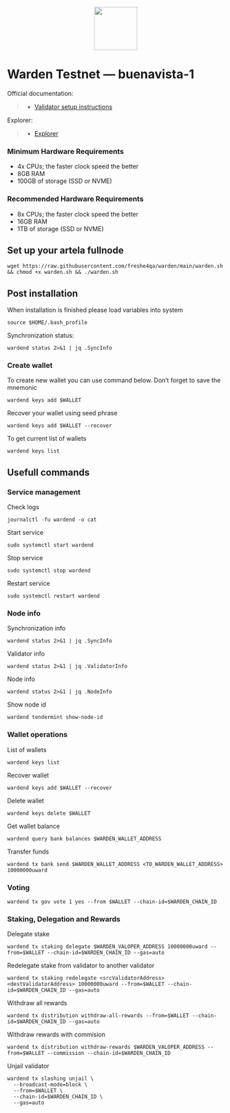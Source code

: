 <p align="center">
  <img height="100" height="auto" src="https://github.com/freshe4qa/warden/assets/85982863/b4fe1f49-86de-4fe0-b6a2-3f938286b4ab">
</p>

# Warden Testnet — buenavista-1

Official documentation:
>- [Validator setup instructions](https://docs.wardenprotocol.org)

Explorer:
>- [Explorer](https://testnet.warden.explorers.guru)

### Minimum Hardware Requirements
 - 4x CPUs; the faster clock speed the better
 - 8GB RAM
 - 100GB of storage (SSD or NVME)

### Recommended Hardware Requirements 
 - 8x CPUs; the faster clock speed the better
 - 16GB RAM
 - 1TB of storage (SSD or NVME)

## Set up your artela fullnode
```
wget https://raw.githubusercontent.com/freshe4qa/warden/main/warden.sh && chmod +x warden.sh && ./warden.sh
```

## Post installation

When installation is finished please load variables into system
```
source $HOME/.bash_profile
```

Synchronization status:
```
wardend status 2>&1 | jq .SyncInfo
```

### Create wallet
To create new wallet you can use command below. Don’t forget to save the mnemonic
```
wardend keys add $WALLET
```

Recover your wallet using seed phrase
```
wardend keys add $WALLET --recover
```

To get current list of wallets
```
wardend keys list
```

## Usefull commands
### Service management
Check logs
```
journalctl -fu wardend -o cat
```

Start service
```
sudo systemctl start wardend
```

Stop service
```
sudo systemctl stop wardend
```

Restart service
```
sudo systemctl restart wardend
```

### Node info
Synchronization info
```
wardend status 2>&1 | jq .SyncInfo
```

Validator info
```
wardend status 2>&1 | jq .ValidatorInfo
```

Node info
```
wardend status 2>&1 | jq .NodeInfo
```

Show node id
```
wardend tendermint show-node-id
```

### Wallet operations
List of wallets
```
wardend keys list
```

Recover wallet
```
wardend keys add $WALLET --recover
```

Delete wallet
```
wardend keys delete $WALLET
```

Get wallet balance
```
wardend query bank balances $WARDEN_WALLET_ADDRESS
```

Transfer funds
```
wardend tx bank send $WARDEN_WALLET_ADDRESS <TO_WARDEN_WALLET_ADDRESS> 10000000uward
```

### Voting
```
wardend tx gov vote 1 yes --from $WALLET --chain-id=$WARDEN_CHAIN_ID
```

### Staking, Delegation and Rewards
Delegate stake
```
wardend tx staking delegate $WARDEN_VALOPER_ADDRESS 10000000uward --from=$WALLET --chain-id=$WARDEN_CHAIN_ID --gas=auto
```

Redelegate stake from validator to another validator
```
wardend tx staking redelegate <srcValidatorAddress> <destValidatorAddress> 10000000uward --from=$WALLET --chain-id=$WARDEN_CHAIN_ID --gas=auto
```

Withdraw all rewards
```
wardend tx distribution withdraw-all-rewards --from=$WALLET --chain-id=$WARDEN_CHAIN_ID --gas=auto
```

Withdraw rewards with commision
```
wardend tx distribution withdraw-rewards $WARDEN_VALOPER_ADDRESS --from=$WALLET --commission --chain-id=$WARDEN_CHAIN_ID
```

Unjail validator
```
wardend tx slashing unjail \
  --broadcast-mode=block \
  --from=$WALLET \
  --chain-id=$WARDEN_CHAIN_ID \
  --gas=auto
```
